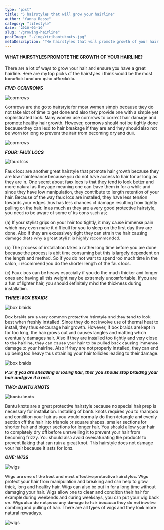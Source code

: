 ```yaml
---
type: "post"
title: "5 hairstyles that will grow your hairline"
author: "Yanna Resse"
category: "lifestyle"
date: "2020-03-16"
slug: "/growing-hairline"
postImage: "./img/riribantuknots.jpg"
metaDescription: "THe hairstyles that will promote growth of your hair ensuring a perfect hairline "
---
```


#### WHAT HAIRSTYLES PROMOTE THE GROWTH OF YOUR HAIRLINE?

There are a lot of ways to grow your hair and ensure you have a great hairline. Here are my top picks of the hairstyles i think would be the most beneficial and are quite affordable.

_**FIVE: CORNROWS**_

![cornrows](./img/ciaracornrows.jpg)

Cornrows are the go to hairstyle for most women simply because they do not take alot of time to get done and also they provide one with a simple yet sophisticated look. Many women use cornrows to correct hair damage and promote healthy hair growth. However, cornrows should not be tightly done because they can lesd to hair breakage if they are and they should also not be worn for long to prevent the hair from becoming dry and dull.

![cornrows](./img/kimkcornrows.jpg)

_**FOUR: FAUX LOCS**_

![faux locs](./img/meagangoodfauxlocs.jpg)

Faux locs are another great hairstyle that promote hair growth because they are low maintenance because you do not have access to hair for as long as they are in. One secret about faux locs is that they tend to look better and more natural as they age meaning one can leave them in for a while and since they have low manipulation, they contribute to length retention of your hair. Because of the way faux locs are installed, they have less tension towards your edges thus has less chances of damage resulting from tightly pulling on the hair. In as much as they are a very good protective hairstyle, you need to be aware of some of its cons such as;

(a) If your stylist grips on your hair too tightly, it may cause immense pain which may even make it difficult for you to sleep on the first day they are done. Also if they are excessively tight they can strain the hair causing damage thats why a great stylist is highly recommended.

(b) The process of installation takes a rather long time before you are done because the process is abit time consuming but this is largely dependent on the length and method. So if you do not want to spend too much time in the salon, i recommend you do the shorter length of the faux locs.

(c) Faux locs can be heavy especially if you do the much thicker and longer ones and having all this weight may be extremely uncomfortable. If you are a fun of lighter hair, you should definitely mind the thickness during installation.

_**THREE: BOX BRAIDS**_

![box braids](./img/meshboxbraids.jpg)

Box braids are a very common protective hairstyle and they tend to look best when freshly installed. Since they do not involve use of thermal heat to install, they thus encourage hair growth. However, if box braids are kept in for too long, the hair grows out and causes tangles and matting which eventually damages hair. Also if they are installed too tightly and very close to the hairline, they can cause your hair to be pulled back causing immense damage to your hairline. Also if they are not properly installed, they can end up being too heavy thus straining your hair follicles leading to their damage.

![box braids](./img/meshbraids.jpg)

_**P.S: If you are shedding or losing hair, then you should stop braiding your hair and give it a rest.**_

_**TWO: BANTU KNOTS**_

![bantu knots](./img/riribantuknots.jpg)

Bantu knots are a great protective hairstyle because no special hair prep is necessary for installation. Installing of bantu knots requires you to shampoo and condition your hair as you would normally do then detangle and evenly section off the hair into triangle or square shapes, smaller sections for shorter hair and bigger sections for longer hair. You should allow your hair to completely dry off before unravelling it to prevent your hair from becoming frizzy. You should also avoid oversaturating the products to prevent flaking that can ruin a great knot. This hairstyle does not damage your hair because it lasts for long.

_**ONE: WIGS**_

![wigs](./img/nickiminajwig.jpg)

Wigs are one of the best and most effective protective hairstyles. Wigs protect your hair from manipulation and breaking and can help to grow thick, long and healthy hair. Wigs can also be put in for a long time without damaging your hair. Wigs allow one to clean and condition their hair for example during weekends and during weekdays, you can put your wig back on. Wigs also do not pose any damage to hair because they do not involve combing and pulling of hair. There are all types of wigs and they look more natural nowadays.

![wigs](./img/cardiwig.jpg)
